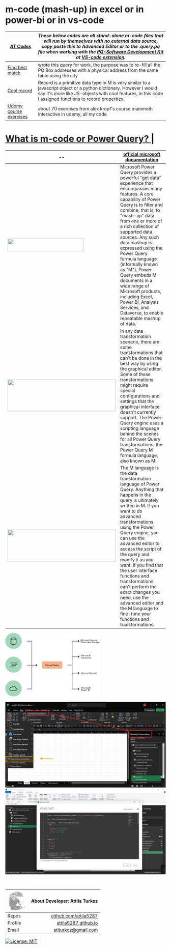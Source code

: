 # m-code (mash-up) in excel or in power-bi or in vs-code

| *[AT Codes][at00]* | *These below codes are all stand-alone m-code files that will run by themselves with no external data source, copy paste this to *Advanced Editor* or to the *.query.pq* file when working with the [PQ-Software Development Kit][info0] at [VS-code extension][info1].* |
|--|--|
|[Find best match][at01] | wrote this query for work, the purpose was to re-fill all the PO Box addresses with a physical address from the same table using the city |
|[Cool record][at02]|Record is a primitive data type in M is very similar to a javascript object or a python dictionary. However I would say it's more like JS-objects with cool features, in this code I assigned functions to record properties.  |
 |[Udemy course exercises][at03] |about 70 exercises from alex kropf's course mammoth interactive in udemy, all my code  |


[at00]:https://github.com/attila5287/power-query-m-code/tree/main/ref/
[at01]:https://github.com/attila5287/power-query-m-code/tree/main/ref/find-best-match.md
[at02]:https://github.com/attila5287/power-query-m-code/tree/main/ref/cool-rec.md
[at03]:https://github.com/attila5287/power-query-m-code/tree/main/ref/at-ex-dump.md

[info0]:https://learn.microsoft.com/en-us/power-query/power-query-sdk-vs-code
[info1]:https://marketplace.visualstudio.com/items?itemName=PowerQuery.vscode-powerquery-sdk
[info2]:https://learn.microsoft.com/en-us/power-query/



# [What is m-code or Power Query? ][info2]|
|--|[official microsoft documentation][info2]|
|--|--|
|<image src="./public/power-bi.png" width="240" height="40"> |Microsoft Power Query provides a powerful "get data" experience that encompasses many features. A core capability of Power Query is to filter and combine, that is, to "mash-up" data from one or more of a rich collection of supported data sources. Any such data mashup is expressed using the Power Query formula language (informally known as "M"). Power Query embeds M documents in a wide range of Microsoft products, including Excel, Power BI, Analysis Services, and Dataverse, to enable repeatable mashup of data.|
|<image src="./public/power-query.png" width="340" height="100">| In any data transformation scenario, there are some transformations that can't be done in the best way by using the graphical editor. Some of these transformations might require special configurations and settings that the graphical interface doesn't currently support. The Power Query engine uses a scripting language behind the scenes for all Power Query transformations: the Power Query M formula language, also known as M.|
|<image src="./public/m-code.png" width="340" height="100">| The M language is the data transformation language of Power Query. Anything that happens in the query is ultimately written in M. If you want to do advanced transformations using the Power Query engine, you can use the advanced editor to access the script of the query and modify it as you want. If you find that the user interface functions and transformations can't perform the exact changes you need, use the advanced editor and the M language to fine-tune your functions and transformations.|

<img src="./public/what-is-pq.png"      width="300" height="200">

![adv editor](/public/pq-excel.png)
![adv editor](/public/advanced-editor.png)


<br>

| ![dev]( https://raw.githubusercontent.com/attila5287/img_readme/main/all/dev.jpg "dev-icon") | About Developer: Attila Turkoz | 
| -------------   | -------------: |
| Repos | [github.com/attila5287 ](https://github.com/attila5287/) |
| Profile | [ attila5287.github.io ](https:///attila5287.github.io/) |
| Email    |  atiturkoz@gmail.com | 


[![License: MIT](https://img.shields.io/badge/License-MIT-yellow.svg)](https://opensource.org/licenses/MIT) 

